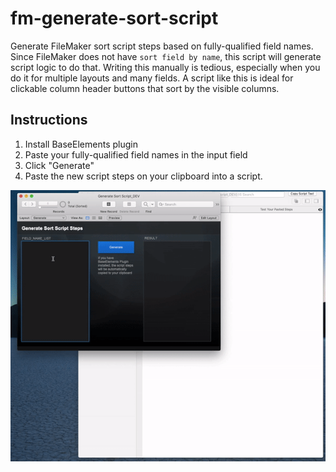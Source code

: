 # fm-generate-sort-script

Generate FileMaker sort script steps based on fully-qualified field names.
Since FileMaker does not have `sort field by name`, this script will generate script logic to do that. Writing this manually is tedious, especially when you do it for multiple layouts and many fields. A script like this is ideal for clickable column header buttons that sort by the visible columns.

## Instructions

1. Install BaseElements plugin
2. Paste your fully-qualified field names in the input field
3. Click "Generate"
4. Paste the new script steps on your clipboard into a script.

![demo](fm-generate-sort-script.gif)
